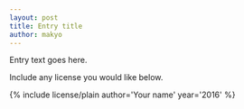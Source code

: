 ```yaml
---
layout: post
title: Entry title
author: makyo
---
```


Entry text goes here.

Include any license you would like below.

{% include license/plain author='Your name' year='2016' %}
